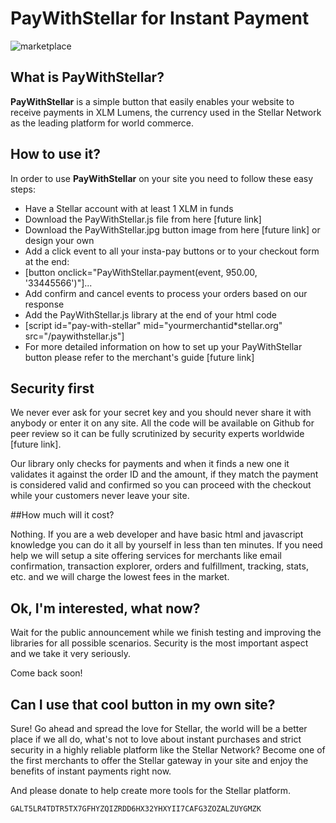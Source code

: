 # PayWithStellar for Instant Payment

![marketplace](/marketplace.jpg)

## What is PayWithStellar?

**PayWithStellar** is a simple button that easily enables your website to receive payments in XLM Lumens, the currency used in the Stellar Network as the leading platform for world commerce.

## How to use it?

In order to use **PayWithStellar** on your site you need to follow these easy steps:

- Have a Stellar account with at least 1 XLM in funds
- Download the PayWithStellar.js file from here [future link]
- Download the PayWithStellar.jpg button image from here [future link] or design your own
- Add a click event to all your insta-pay buttons or to your checkout form at the end:
- [button onclick="PayWithStellar.payment(event, 950.00, '33445566')"]...
- Add confirm and cancel events to process your orders based on our response
- Add the PayWithStellar.js library at the end of your html code
- [script id="pay-with-stellar" mid="yourmerchantid*stellar.org" src="/paywithstellar.js"]
- For more detailed information on how to set up your PayWithStellar button please refer to the merchant's guide [future link]

## Security first

We never ever ask for your secret key and you should never share it with anybody or enter it on any site. All the code will be available on Github for peer review so it can be fully scrutinized by security experts worldwide [future link].

Our library only checks for payments and when it finds a new one it validates it against the order ID and the amount, if they match the payment is considered valid and confirmed so you can proceed with the checkout while your customers never leave your site.

##How much will it cost?

Nothing. If you are a web developer and have basic html and javascript knowledge you can do it all by yourself in less than ten minutes. If you need help we will setup a site offering services for merchants like email confirmation, transaction explorer, orders and fulfillment, tracking, stats, etc. and we will charge the lowest fees in the market.

## Ok, I'm interested, what now?

Wait for the public announcement while we finish testing and improving the libraries for all possible scenarios. Security is the most important aspect and we take it very seriously.

Come back soon!

## Can I use that cool button in my own site?

Sure! Go ahead and spread the love for Stellar, the world will be a better place if we all do, what's not to love about instant purchases and strict security in a highly reliable platform like the Stellar Network? Become one of the first merchants to offer the Stellar gateway in your site and enjoy the benefits of instant payments right now.

And please donate to help create more tools for the Stellar platform.

    GALT5LR4TDTR5TX7GFHYZQIZRDD6HX32YHXYII7CAFG3ZOZALZUYGMZK
